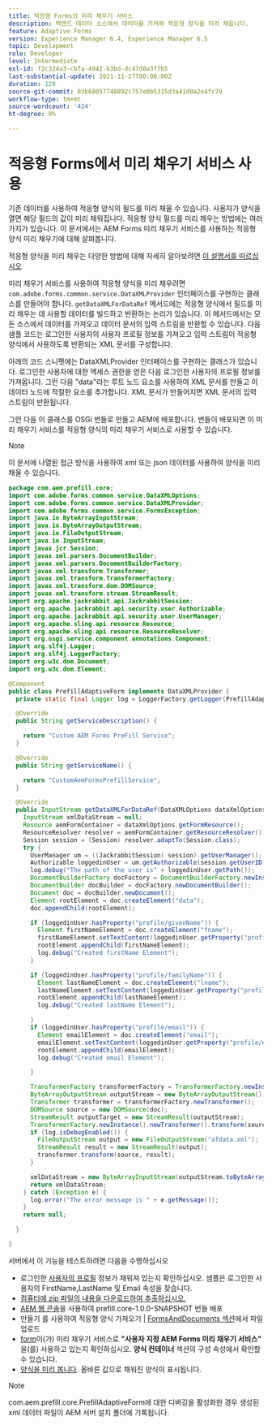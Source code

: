 ```yaml
---
title: 적응형 Forms의 미리 채우기 서비스
description: 백엔드 데이터 소스에서 데이터를 가져와 적응형 양식을 미리 채웁니다.
feature: Adaptive Forms
version: Experience Manager 6.4, Experience Manager 6.5
topic: Development
role: Developer
level: Intermediate
exl-id: f2c324a3-cbfa-4942-b3bd-dc47d8a3f7b5
last-substantial-update: 2021-11-27T00:00:00Z
duration: 129
source-git-commit: 03b68057748892c757e0b5315d3a41d0a2e4fc79
workflow-type: tm+mt
source-wordcount: '424'
ht-degree: 0%

---
```


# 적응형 Forms에서 미리 채우기 서비스 사용

기존 데이터를 사용하여 적응형 양식의 필드를 미리 채울 수 있습니다. 사용자가 양식을 열면 해당 필드의 값이 미리 채워집니다. 적응형 양식 필드를 미리 채우는 방법에는 여러 가지가 있습니다. 이 문서에서는 AEM Forms 미리 채우기 서비스를 사용하는 적응형 양식 미리 채우기에 대해 살펴봅니다.

적응형 양식을 미리 채우는 다양한 방법에 대해 자세히 알아보려면 [이 설명서를 따르십시오](https://helpx.adobe.com/experience-manager/6-4/forms/using/prepopulate-adaptive-form-fields.html#AEMFormsprefillservice)

미리 채우기 서비스를 사용하여 적응형 양식을 미리 채우려면 `com.adobe.forms.common.service.DataXMLProvider` 인터페이스를 구현하는 클래스를 만들어야 합니다. `getDataXMLForDataRef` 메서드에는 적응형 양식에서 필드를 미리 채우는 데 사용할 데이터를 빌드하고 반환하는 논리가 있습니다. 이 메서드에서는 모든 소스에서 데이터를 가져오고 데이터 문서의 입력 스트림을 반환할 수 있습니다. 다음 샘플 코드는 로그인한 사용자의 사용자 프로필 정보를 가져오고 입력 스트림이 적응형 양식에서 사용하도록 반환되는 XML 문서를 구성합니다.

아래의 코드 스니펫에는 DataXMLProvider 인터페이스를 구현하는 클래스가 있습니다. 로그인한 사용자에 대한 액세스 권한을 얻은 다음 로그인한 사용자의 프로필 정보를 가져옵니다. 그런 다음 &quot;data&quot;라는 루트 노드 요소를 사용하여 XML 문서를 만들고 이 데이터 노드에 적절한 요소를 추가합니다. XML 문서가 만들어지면 XML 문서의 입력 스트림이 반환됩니다.

그런 다음 이 클래스를 OSGi 번들로 만들고 AEM에 배포합니다. 번들이 배포되면 이 미리 채우기 서비스를 적응형 양식의 미리 채우기 서비스로 사용할 수 있습니다.

>[!NOTE]
>
>이 문서에 나열된 접근 방식을 사용하여 xml 또는 json 데이터를 사용하여 양식을 미리 채울 수 있습니다.

```java
package com.aem.prefill.core;
import com.adobe.forms.common.service.DataXMLOptions;
import com.adobe.forms.common.service.DataXMLProvider;
import com.adobe.forms.common.service.FormsException;
import java.io.ByteArrayInputStream;
import java.io.ByteArrayOutputStream;
import java.io.FileOutputStream;
import java.io.InputStream;
import javax.jcr.Session;
import javax.xml.parsers.DocumentBuilder;
import javax.xml.parsers.DocumentBuilderFactory;
import javax.xml.transform.Transformer;
import javax.xml.transform.TransformerFactory;
import javax.xml.transform.dom.DOMSource;
import javax.xml.transform.stream.StreamResult;
import org.apache.jackrabbit.api.JackrabbitSession;
import org.apache.jackrabbit.api.security.user.Authorizable;
import org.apache.jackrabbit.api.security.user.UserManager;
import org.apache.sling.api.resource.Resource;
import org.apache.sling.api.resource.ResourceResolver;
import org.osgi.service.component.annotations.Component;
import org.slf4j.Logger;
import org.slf4j.LoggerFactory;
import org.w3c.dom.Document;
import org.w3c.dom.Element;

@Component
public class PrefillAdaptiveForm implements DataXMLProvider {
  private static final Logger log = LoggerFactory.getLogger(PrefillAdaptiveForm.class);

  @Override
  public String getServiceDescription() {

    return "Custom AEM Forms PreFill Service";
  }

  @Override
  public String getServiceName() {

    return "CustomAemFormsPrefillService";
  }

  @Override
  public InputStream getDataXMLForDataRef(DataXMLOptions dataXmlOptions) throws FormsException {
    InputStream xmlDataStream = null;
    Resource aemFormContainer = dataXmlOptions.getFormResource();
    ResourceResolver resolver = aemFormContainer.getResourceResolver();
    Session session = (Session) resolver.adaptTo(Session.class);
    try {
      UserManager um = ((JackrabbitSession) session).getUserManager();
      Authorizable loggedinUser = um.getAuthorizable(session.getUserID());
      log.debug("The path of the user is" + loggedinUser.getPath());
      DocumentBuilderFactory docFactory = DocumentBuilderFactory.newInstance();
      DocumentBuilder docBuilder = docFactory.newDocumentBuilder();
      Document doc = docBuilder.newDocument();
      Element rootElement = doc.createElement("data");
      doc.appendChild(rootElement);

      if (loggedinUser.hasProperty("profile/givenName")) {
        Element firstNameElement = doc.createElement("fname");
        firstNameElement.setTextContent(loggedinUser.getProperty("profile/givenName")[0].getString());
        rootElement.appendChild(firstNameElement);
        log.debug("Created firstName Element");
      }

      if (loggedinUser.hasProperty("profile/familyName")) {
        Element lastNameElement = doc.createElement("lname");
        lastNameElement.setTextContent(loggedinUser.getProperty("profile/familyName")[0].getString());
        rootElement.appendChild(lastNameElement);
        log.debug("Created lastName Element");

      }
      if (loggedinUser.hasProperty("profile/email")) {
        Element emailElement = doc.createElement("email");
        emailElement.setTextContent(loggedinUser.getProperty("profile/email")[0].getString());
        rootElement.appendChild(emailElement);
        log.debug("Created email Element");

      }

      TransformerFactory transformerFactory = TransformerFactory.newInstance();
      ByteArrayOutputStream outputStream = new ByteArrayOutputStream();
      Transformer transformer = transformerFactory.newTransformer();
      DOMSource source = new DOMSource(doc);
      StreamResult outputTarget = new StreamResult(outputStream);
      TransformerFactory.newInstance().newTransformer().transform(source, outputTarget);
      if (log.isDebugEnabled()) {
        FileOutputStream output = new FileOutputStream("afdata.xml");
        StreamResult result = new StreamResult(output);
        transformer.transform(source, result);
      }

      xmlDataStream = new ByteArrayInputStream(outputStream.toByteArray());
      return xmlDataStream;
    } catch (Exception e) {
      log.error("The error message is " + e.getMessage());
    }
    return null;

  }

}
```

서버에서 이 기능을 테스트하려면 다음을 수행하십시오

* 로그인한 [사용자의 프로필](http://localhost:4502/security/users.html) 정보가 채워져 있는지 확인하십시오. 샘플은 로그인한 사용자의 FirstName,LastName 및 Email 속성을 찾습니다.
* [컴퓨터에 zip 파일의 내용을 다운로드하여 추출하십시오.](assets/prefillservice.zip)
* [AEM 웹 콘솔](http://localhost:4502/system/console/bundles)을 사용하여 prefill.core-1.0.0-SNAPSHOT 번들 배포
* 만들기 를 사용하여 적응형 양식 가져오기 | [FormsAndDocuments 섹션](http://localhost:4502/aem/forms.html/content/dam/formsanddocuments)에서 파일 업로드
* [form](http://localhost:4502/editor.html/content/forms/af/prefill.html)이(가) 미리 채우기 서비스로 **&quot;사용자 지정 AEM Forms 미리 채우기 서비스&quot;**&#x200B;을(를) 사용하고 있는지 확인하십시오. **양식 컨테이너** 섹션의 구성 속성에서 확인할 수 있습니다.
* [양식을 미리 봅니다](http://localhost:4502/content/dam/formsanddocuments/prefill/jcr:content?wcmmode=disabled). 올바른 값으로 채워진 양식이 표시됩니다.

>[!NOTE]
>
>com.aem.prefill.core.PrefillAdaptiveForm에 대한 디버깅을 활성화한 경우 생성된 xml 데이터 파일이 AEM 서버 설치 폴더에 기록됩니다.

